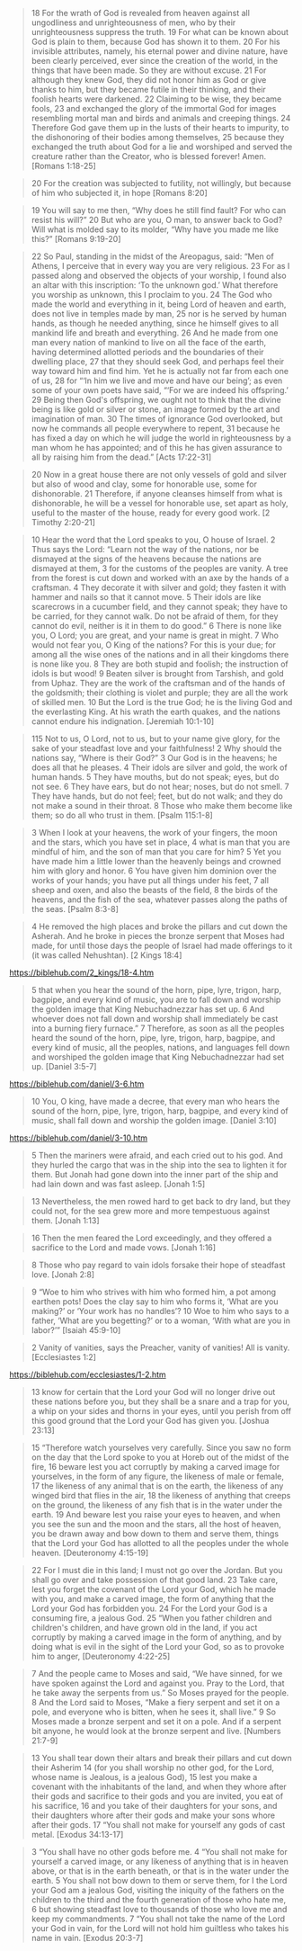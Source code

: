 >18 For the wrath of God is revealed from heaven against all ungodliness and unrighteousness of men, who by their unrighteousness suppress the truth. 19 For what can be known about God is plain to them, because God has shown it to them. 20 For his invisible attributes, namely, his eternal power and divine nature, have been clearly perceived, ever since the creation of the world, in the things that have been made. So they are without excuse. 21 For although they knew God, they did not honor him as God or give thanks to him, but they became futile in their thinking, and their foolish hearts were darkened. 22 Claiming to be wise, they became fools, 23 and exchanged the glory of the immortal God for images resembling mortal man and birds and animals and creeping things. 24 Therefore God gave them up in the lusts of their hearts to impurity, to the dishonoring of their bodies among themselves, 25 because they exchanged the truth about God for a lie and worshiped and served the creature rather than the Creator, who is blessed forever! Amen. [Romans 1:18-25]

> 20 For the creation was subjected to futility, not willingly, but because of him who subjected it, in hope [Romans 8:20]

> 19 You will say to me then, “Why does he still find fault? For who can resist his will?” 20 But who are you, O man, to answer back to God? Will what is molded say to its molder, “Why have you made me like this?” [Romans 9:19-20]

> 22 So Paul, standing in the midst of the Areopagus, said: “Men of Athens, I perceive that in every way you are very religious. 23 For as I passed along and observed the objects of your worship, I found also an altar with this inscription: ‘To the unknown god.’ What therefore you worship as unknown, this I proclaim to you. 24 The God who made the world and everything in it, being Lord of heaven and earth, does not live in temples made by man, 25 nor is he served by human hands, as though he needed anything, since he himself gives to all mankind life and breath and everything. 26 And he made from one man every nation of mankind to live on all the face of the earth, having determined allotted periods and the boundaries of their dwelling place, 27 that they should seek God, and perhaps feel their way toward him and find him. Yet he is actually not far from each one of us, 28 for “‘In him we live and move and have our being’; as even some of your own poets have said, “‘For we are indeed his offspring.’ 29 Being then God's offspring, we ought not to think that the divine being is like gold or silver or stone, an image formed by the art and imagination of man. 30 The times of ignorance God overlooked, but now he commands all people everywhere to repent, 31 because he has fixed a day on which he will judge the world in righteousness by a man whom he has appointed; and of this he has given assurance to all by raising him from the dead.” [Acts 17:22-31]

> 20 Now in a great house there are not only vessels of gold and silver but also of wood and clay, some for honorable use, some for dishonorable. 21 Therefore, if anyone cleanses himself from what is dishonorable, he will be a vessel for honorable use, set apart as holy, useful to the master of the house, ready for every good work. [2 Timothy 2:20-21]

> 10 Hear the word that the Lord speaks to you, O house of Israel. 2 Thus says the Lord: “Learn not the way of the nations, nor be dismayed at the signs of the heavens because the nations are dismayed at them, 3 for the customs of the peoples are vanity. A tree from the forest is cut down and worked with an axe by the hands of a craftsman. 4 They decorate it with silver and gold; they fasten it with hammer and nails so that it cannot move. 5 Their idols are like scarecrows in a cucumber field, and they cannot speak; they have to be carried, for they cannot walk. Do not be afraid of them, for they cannot do evil, neither is it in them to do good.” 6 There is none like you, O Lord; you are great, and your name is great in might. 7 Who would not fear you, O King of the nations? For this is your due; for among all the wise ones of the nations and in all their kingdoms there is none like you. 8 They are both stupid and foolish; the instruction of idols is but wood! 9 Beaten silver is brought from Tarshish, and gold from Uphaz. They are the work of the craftsman and of the hands of the goldsmith; their clothing is violet and purple; they are all the work of skilled men. 10 But the Lord is the true God; he is the living God and the everlasting King. At his wrath the earth quakes, and the nations cannot endure his indignation. [Jeremiah 10:1-10]

> 115 Not to us, O Lord, not to us, but to your name give glory, for the sake of your steadfast love and your faithfulness! 2 Why should the nations say, “Where is their God?” 3 Our God is in the heavens; he does all that he pleases. 4 Their idols are silver and gold, the work of human hands. 5 They have mouths, but do not speak; eyes, but do not see. 6 They have ears, but do not hear; noses, but do not smell. 7 They have hands, but do not feel; feet, but do not walk; and they do not make a sound in their throat. 8 Those who make them become like them; so do all who trust in them. [Psalm 115:1-8]

> 3 When I look at your heavens, the work of your fingers, the moon and the stars, which you have set in place, 4 what is man that you are mindful of him, and the son of man that you care for him? 5 Yet you have made him a little lower than the heavenly beings and crowned him with glory and honor. 6 You have given him dominion over the works of your hands; you have put all things under his feet, 7 all sheep and oxen, and also the beasts of the field, 8 the birds of the heavens, and the fish of the sea, whatever passes along the paths of the seas. [Psalm 8:3-8]

> 4 He removed the high places and broke the pillars and cut down the Asherah. And he broke in pieces the bronze serpent that Moses had made, for until those days the people of Israel had made offerings to it (it was called Nehushtan). [2 Kings 18:4]

https://biblehub.com/2_kings/18-4.htm

> 5 that when you hear the sound of the horn, pipe, lyre, trigon, harp, bagpipe, and every kind of music, you are to fall down and worship the golden image that King Nebuchadnezzar has set up. 6 And whoever does not fall down and worship shall immediately be cast into a burning fiery furnace.” 7 Therefore, as soon as all the peoples heard the sound of the horn, pipe, lyre, trigon, harp, bagpipe, and every kind of music, all the peoples, nations, and languages fell down and worshiped the golden image that King Nebuchadnezzar had set up. [Daniel 3:5-7]

https://biblehub.com/daniel/3-6.htm

> 10 You, O king, have made a decree, that every man who hears the sound of the horn, pipe, lyre, trigon, harp, bagpipe, and every kind of music, shall fall down and worship the golden image. [Daniel 3:10]

https://biblehub.com/daniel/3-10.htm

> 5 Then the mariners were afraid, and each cried out to his god. And they hurled the cargo that was in the ship into the sea to lighten it for them. But Jonah had gone down into the inner part of the ship and had lain down and was fast asleep. [Jonah 1:5]

> 13 Nevertheless, the men rowed hard to get back to dry land, but they could not, for the sea grew more and more tempestuous against them. [Jonah 1:13]

> 16 Then the men feared the Lord exceedingly, and they offered a sacrifice to the Lord and made vows. [Jonah 1:16]

> 8 Those who pay regard to vain idols forsake their hope of steadfast love. [Jonah 2:8]

> 9 “Woe to him who strives with him who formed him, a pot among earthen pots! Does the clay say to him who forms it, ‘What are you making?’ or ‘Your work has no handles’? 10 Woe to him who says to a father, ‘What are you begetting?’ or to a woman, ‘With what are you in labor?’” [Isaiah 45:9-10]

> 2 Vanity of vanities, says the Preacher, vanity of vanities! All is vanity. [Ecclesiastes 1:2]

https://biblehub.com/ecclesiastes/1-2.htm

> 13 know for certain that the Lord your God will no longer drive out these nations before you, but they shall be a snare and a trap for you, a whip on your sides and thorns in your eyes, until you perish from off this good ground that the Lord your God has given you. [Joshua 23:13]

> 15 “Therefore watch yourselves very carefully. Since you saw no form on the day that the Lord spoke to you at Horeb out of the midst of the fire, 16 beware lest you act corruptly by making a carved image for yourselves, in the form of any figure, the likeness of male or female, 17 the likeness of any animal that is on the earth, the likeness of any winged bird that flies in the air, 18 the likeness of anything that creeps on the ground, the likeness of any fish that is in the water under the earth. 19 And beware lest you raise your eyes to heaven, and when you see the sun and the moon and the stars, all the host of heaven, you be drawn away and bow down to them and serve them, things that the Lord your God has allotted to all the peoples under the whole heaven. [Deuteronomy 4:15-19]


> 22 For I must die in this land; I must not go over the Jordan. But you shall go over and take possession of that good land. 23 Take care, lest you forget the covenant of the Lord your God, which he made with you, and make a carved image, the form of anything that the Lord your God has forbidden you. 24 For the Lord your God is a consuming fire, a jealous God. 25 “When you father children and children's children, and have grown old in the land, if you act corruptly by making a carved image in the form of anything, and by doing what is evil in the sight of the Lord your God, so as to provoke him to anger, [Deuteronomy 4:22-25]




> 7 And the people came to Moses and said, “We have sinned, for we have spoken against the Lord and against you. Pray to the Lord, that he take away the serpents from us.” So Moses prayed for the people. 8 And the Lord said to Moses, “Make a fiery serpent and set it on a pole, and everyone who is bitten, when he sees it, shall live.” 9 So Moses made a bronze serpent and set it on a pole. And if a serpent bit anyone, he would look at the bronze serpent and live. [Numbers 21:7-9]


> 13 You shall tear down their altars and break their pillars and cut down their Asherim 14 (for you shall worship no other god, for the Lord, whose name is Jealous, is a jealous God), 15 lest you make a covenant with the inhabitants of the land, and when they whore after their gods and sacrifice to their gods and you are invited, you eat of his sacrifice, 16 and you take of their daughters for your sons, and their daughters whore after their gods and make your sons whore after their gods. 17 “You shall not make for yourself any gods of cast metal. [Exodus 34:13-17]

> 3 “You shall have no other gods before me. 4 “You shall not make for yourself a carved image, or any likeness of anything that is in heaven above, or that is in the earth beneath, or that is in the water under the earth. 5 You shall not bow down to them or serve them, for I the Lord your God am a jealous God, visiting the iniquity of the fathers on the children to the third and the fourth generation of those who hate me, 6 but showing steadfast love to thousands of those who love me and keep my commandments. 7 “You shall not take the name of the Lord your God in vain, for the Lord will not hold him guiltless who takes his name in vain. [Exodus 20:3-7]